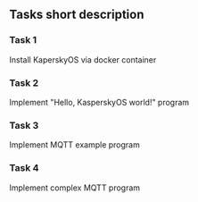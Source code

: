 ## Tasks short description
### Task 1
Install KaperskyOS via docker container

### Task 2
Implement "Hello, KasperskyOS world!" program

### Task 3
Implement MQTT example program

### Task 4
Implement complex MQTT program
